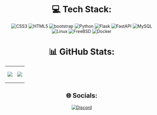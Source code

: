 <div align="center">

  
# 💻 Tech Stack:

![CSS3](https://img.shields.io/badge/css3-%231572B6.svg?style=for-the-badge&logo=css3&logoColor=white) ![HTML5](https://img.shields.io/badge/html5-%23E34F26.svg?style=for-the-badge&logo=html5&logoColor=white)  ![bootstrap](https://img.shields.io/badge/Bootstrap-563D7C?style=for-the-badge&logo=bootstrap&logoColor=white) ![Python](https://img.shields.io/badge/python-3670A0?style=for-the-badge&logo=python&logoColor=ffdd54) ![Flask](https://img.shields.io/badge/flask-%23000.svg?style=for-the-badge&logo=flask&logoColor=white) ![FastAPI](https://img.shields.io/badge/FastAPI-005571?style=for-the-badge&logo=fastapi) ![MySQL](https://img.shields.io/badge/mysql-4479A1.svg?style=for-the-badge&logo=mysql&logoColor=white)  ![Linux](https://img.shields.io/badge/Linux-white?style=for-the-badge&logo=linux&logoColor=black) ![FreeBSD](https://img.shields.io/badge/FREEBSD-grey?style=for-the-badge&logo=FREEBSD&logoColor=white) ![Docker](https://img.shields.io/badge/docker-%230db7ed.svg?style=for-the-badge&logo=docker&logoColor=white)


# 📊 GitHub Stats:
<div class="teste">
<table>

 <td>
   
![](https://github-readme-streak-stats.herokuapp.com/?user=LUCVICTOR&theme=dark&hide_border=false)<br/>

</td>
 <td>
   
![](https://github-readme-stats.vercel.app/api/top-langs/?username=LUCVICTOR&theme=dark&hide_border=false&include_all_commits=true&count_private=true&layout=compact) 
  
</td>

</table>
</div>


## 🌐 Socials:

[![Discord](https://img.shields.io/badge/Discord-%237289DA.svg?logo=discord&logoColor=white)](https://discord.gg/lucasniilista)
</div>
